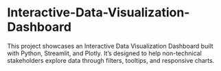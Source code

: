 # Interactive-Data-Visualization-Dashboard
This project showcases an Interactive Data Visualization Dashboard built with Python, Streamlit, and Plotly. It’s designed to help non-technical stakeholders explore data through filters, tooltips, and responsive charts.
